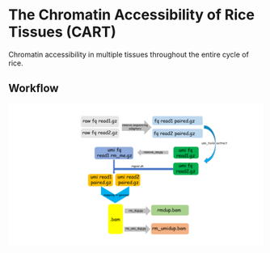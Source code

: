# The Chromatin Accessibility of Rice Tissues (CART)
Chromatin accessibility in multiple tissues throughout the entire cycle of rice.
## Workflow

![image]( https://github.com/tzhu-bio/UMI-ATAC-seq/blob/master/umi_atac_workflow.png)
